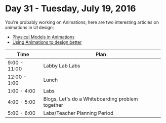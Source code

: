 # Day 31  - Tuesday, July 19, 2016 


You're probably working on Animations, here are two interesting articles on animations in UI design:

 * [Physical Models in Animations](https://iamralpht.github.io/physics/)
 * [Using Animations to design better](http://www.callumhart.com/blog/using-animation-to-design-better-user-experiences)



Time       | Plan     |
----------------|-------
9:00 - 11:00  | Labby Lab Labs
12:00 - 1:00    | Lunch
1:00 - 4:00    | Labs
4:00 - 5:00  | Blogs, Let's do a Whiteboarding problem together
5:00 - 6:00    | Labs/Teacher Planning Period

